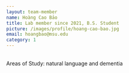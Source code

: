 ```yaml
---
layout: team-member
name: Hoàng Cao Bảo
title: Lab member since 2021, B.S. Student
picture: /images/profile/hoang-cao-bao.jpg
email: hoangbao@msu.edu
category: 1
---
```


<br/>
Areas of Study: natural language and dementia
<br/>